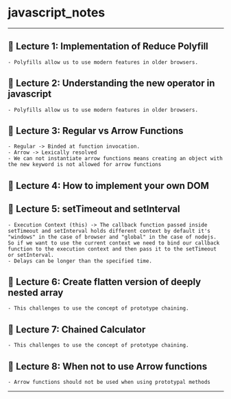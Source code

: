# javascript_notes

---

## 🚀 Lecture 1: Implementation of Reduce Polyfill

    - Polyfills allow us to use modern features in older browsers.

## 🚀 Lecture 2: Understanding the new operator in javascript

    - Polyfills allow us to use modern features in older browsers.

## 🚀 Lecture 3: Regular vs Arrow Functions

    - Regular -> Binded at function invocation.
    - Arrow -> Lexically resolved
    - We can not instantiate arrow functions means creating an object with the new keyword is not allowed for arrow functions

## 🚀 Lecture 4: How to implement your own DOM

## 🚀 Lecture 5: setTimeout and setInterval

    - Execution Context (this) -> The callback function passed inside setTimeout and setInterval holds different context by default it's "windows" in the case of browser and "global" in the case of nodejs. So if we want to use the current context we need to bind our callback function to the execution context and then pass it to the setTimeout or setInterval.
    - Delays can be longer than the specified time.

## 🚀 Lecture 6: Create flatten version of deeply nested array

    - This challenges to use the concept of prototype chaining.

## 🚀 Lecture 7: Chained Calculator

    - This challenges to use the concept of prototype chaining.

## 🚀 Lecture 8: When not to use Arrow functions

    - Arrow functions should not be used when using prototypal methods

---
